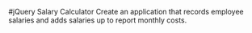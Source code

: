 #jQuery Salary Calculator
Create an application that records employee salaries and adds salaries up to report monthly costs. 
